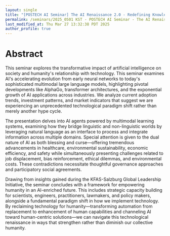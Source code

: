 ```yaml
---
layout: single
title: "[POSTECH AI Seminar] The AI Renaissance 2.0 - Redefining Knowledge Systems and Human-Machine Collaboration"
permalink: /seminars/2025_0501 KST - POSTECH AI Seminar - The AI Renaissance 2.0 - Redefining Knowledge Systems and Human-Machine Collaboration/abstract
last_modified_at: Thu Mar 27 13:32:38 PDT 2025
author_profile: true
---
```


# Abstract

This seminar explores the transformative impact of artificial intelligence on society and humanity's relationship with technology. This seminar examines AI's accelerating evolution from early neural networks to today's sophisticated multimodal large language models, highlighting pivotal developments like AlphaGo, transformer architectures, and the exponential growth of AI applications across industries. We analyze current adoption trends, investment patterns, and market indicators that suggest we are experiencing an unprecedented technological paradigm shift rather than merely another hype cycle.

The presentation delves into AI agents powered by multimodal learning systems, examining how they bridge linguistic and non-linguistic worlds by leveraging natural language as an interface to process and integrate information across multiple domains. Special attention is given to the dual nature of AI as both blessing and curse—offering tremendous advancements in healthcare, environmental sustainability, economic efficiency, and safety while simultaneously presenting challenges related to job displacement, bias reinforcement, ethical dilemmas, and environmental costs. These contradictions necessitate thoughtful governance approaches and participatory social agreements.

Drawing from insights gained during the KFAS-Salzburg Global Leadership Initiative, the seminar concludes with a framework for empowering humanity in an AI-enriched future. This includes strategic capacity building for scientists, engineers, practitioners, lawmakers, and policy makers, alongside a fundamental paradigm shift in how we implement technology. By reclaiming technology for humanity—transforming automation from replacement to enhancement of human capabilities and channeling AI toward human-centric solutions—we can navigate this technological renaissance in ways that strengthen rather than diminish our collective humanity.
